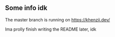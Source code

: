 ## Some info idk
The master branch is running on https://khenzii.dev/

Ima prolly finish writing the README later, idk